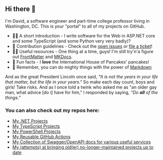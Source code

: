 ## Hi there 👋

I'm David, a software engineer and part-time college professor living in Washington, DC.  This is your "portal" to all of my projects on GitHub.

- 🙋‍♀️ A short introduction - I write software for the Web in ASP.NET core and some TypeScript (and some Python very very badly)?
- 🌈 Contribution guidelines - Check out the [open issues](https://projects.dgmjr.codes) or [file a ticket](https://dgmjr.boo)!
- 👩‍💻 Useful resources - One thing at a time, guys! I'm still try'n'a figure out [FrontMatter](https://frontmatter.codes) and [MKDocs](https://www.mkdocs.org).
- 🍿 Fun facts - I **love** the International House of Pancakes' pancakes!
- 🧙 Remember, you can do mighty things with the power of [Markdown](https://docs.github.com/github/writing-on-github/getting-started-with-writing-and-formatting-on-github/basic-writing-and-formatting-syntax)

And as the great President Lincoln once said, *"It is not the years in your life that matter, but the life in your years."*  So make each day count, boys and girls!  Take risks.  And as I once told a twink who asked me as "an older gay man, what advice [do i] have for him,"  I responded by saying, *"Do **all** of the things."*

### You can also check out my repos here:

* [My .NET Projects](https://git.dgmjr.io)
* [My TypeScript Projects](https://ts.git.dgmjr.io)
* [My PowerShell Projects](https://ps.git.dgmjr.io)
* [My Reusable GitHub Actions](https://actions.dgmjr.io)
* [My Collection of Swagger/OpenAPI docs for various useful services](https://swagger.dgmjr.io)
* [My (attempts) at bringing old(er) no-longer-maintained projects up to date](https://modernization.dgmjr.io)

